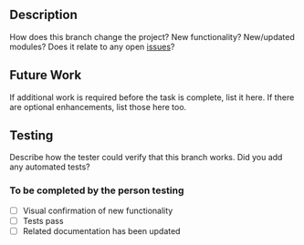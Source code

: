 ## Description

How does this branch change the project? New functionality? New/updated modules? Does it relate to any open [issues](https://github.com/mtholyoke/lits_theme/issues)?

## Future Work

If additional work is required before the task is complete, list it here. If there are optional enhancements, list those here too.

## Testing

Describe how the tester could verify that this branch works. Did you add any automated tests?

### To be completed by the person testing

- [ ] Visual confirmation of new functionality
- [ ] Tests pass
- [ ] Related documentation has been updated
